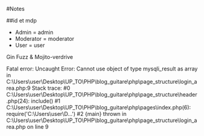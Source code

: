 #Notes

##id et mdp

-   Admin = admin
-   Moderator = moderator
-   User = user



Gin Fuzz &
Mojito-verdrive

Fatal error: Uncaught Error: Cannot use object of type mysqli_result as array in C:\Users\user\Desktop\UP_TO\PHP\blog_guitare\php\page_structure\login_area.php:9 Stack trace: #0 C:\Users\user\Desktop\UP_TO\PHP\blog_guitare\php\page_structure\header.php(24): include() #1 C:\Users\user\Desktop\UP_TO\PHP\blog_guitare\php\pages\index.php(6): require('C:\\Users\\user\\D...') #2 {main} thrown in C:\Users\user\Desktop\UP_TO\PHP\blog_guitare\php\page_structure\login_area.php on line 9

